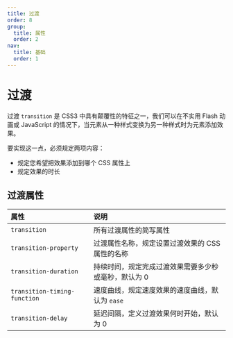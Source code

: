 ```yaml
---
title: 过渡
order: 8
group:
  title: 属性
  order: 2
nav:
  title: 基础
  order: 1
---
```


# 过渡

过渡 `transition` 是 CSS3 中具有颠覆性的特征之一，我们可以在不实用 Flash 动画或 JavaScript 的情况下，当元素从一种样式变换为另一种样式时为元素添加效果。

要实现这一点，必须规定两项内容：

- 规定您希望把效果添加到哪个 CSS 属性上
- 规定效果的时长

## 过渡属性

| 属性                         | 说明                                                 |
| :--------------------------- | :--------------------------------------------------- |
| `transition`                 | 所有过渡属性的简写属性                               |
| `transition-property`        | 过渡属性名称，规定设置过渡效果的 CSS 属性的名称      |
| `transition-duration`        | 持续时间，规定完成过渡效果需要多少秒或毫秒，默认为 0 |
| `transition-timing-function` | 速度曲线，规定速度效果的速度曲线，默认为 `ease`      |
| `transition-delay`           | 延迟间隔，定义过渡效果何时开始，默认为 0             |
